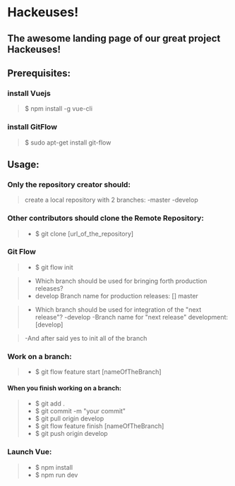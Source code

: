 # Hackeuses!

## The awesome landing page of our great project Hackeuses!


## Prerequisites:

### install Vuejs
> $ npm install -g vue-cli

### install GitFlow
> $ sudo apt-get install git-flow

## Usage:

### Only the repository creator should: 
> create a local repository with 2 branches: 
>-master
>-develop

### Other contributors should clone the Remote Repository:
>- $ git clone [url_of_the_repository]

### Git Flow
> - $ git flow init

> - Which branch should be used for bringing forth production releases?
> - develop
Branch name for production releases: [] master

> - Which branch should be used for integration of the "next release"?
> -develop
> -Branch name for "next release" development: [develop]   

> -And after said yes to init all of the branch


### Work on a branch:
>- $ git flow feature start [nameOfTheBranch]

#### When you finish working on a branch:
>- $ git add . 
>- $ git commit -m "your commit"
>- $ git pull origin develop
>- $ git flow feature finish [nameOfTheBranch]
>- $ git push origin develop

### Launch Vue:
> - $ npm install
> - $ npm run dev


